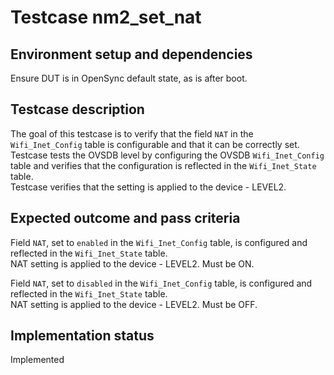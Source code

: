 # Testcase nm2_set_nat

## Environment setup and dependencies

Ensure DUT is in OpenSync default state, as is after boot.

## Testcase description

The goal of this testcase is to verify that the field `NAT` in the
`Wifi_Inet_Config` table is configurable and that it can be correctly set.\
Testcase tests the OVSDB level by configuring the OVSDB `Wifi_Inet_Config`
table and verifies that the configuration is reflected in the `Wifi_Inet_State`
table.\
Testcase verifies that the setting is applied to the device - LEVEL2.

## Expected outcome and pass criteria

Field `NAT`, set to `enabled` in the `Wifi_Inet_Config` table, is configured
and reflected in the `Wifi_Inet_State` table.\
NAT setting is applied to the device - LEVEL2. Must be ON.

Field `NAT`, set to `disabled` in the `Wifi_Inet_Config` table, is configured
and reflected in the `Wifi_Inet_State` table.\
NAT setting is applied to the device - LEVEL2. Must be OFF.

## Implementation status

Implemented
